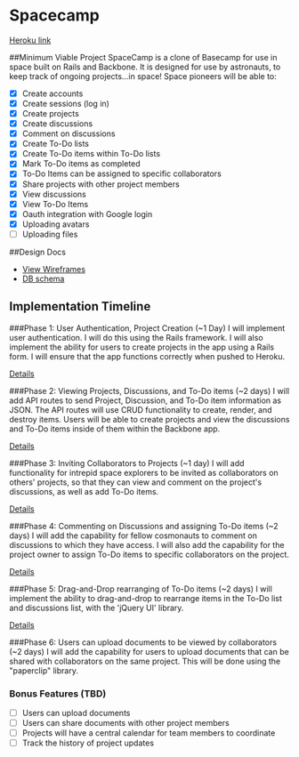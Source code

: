 # Spacecamp

[Heroku link][heroku]

[heroku]: http://www.spacecamp.xyz/

##Minimum Viable Project
SpaceCamp is a clone of Basecamp for use in space built on Rails and Backbone.  It is designed for use by astronauts, to keep track of ongoing projects...in space!
Space pioneers will be able to:

 - [x] Create accounts
 - [x] Create sessions (log in)
 - [x] Create projects
 - [x] Create discussions
 - [x] Comment on discussions
 - [x] Create To-Do lists
 - [x] Create To-Do items within To-Do lists
 - [x] Mark To-Do items as completed
 - [x] To-Do Items can be assigned to specific collaborators
 - [x] Share projects with other project members
 - [x] View discussions
 - [x] View To-Do Items
 - [x] Oauth integration with Google login
 - [x] Uploading avatars
 - [ ] Uploading files

##Design Docs
* [View Wireframes][views]
* [DB schema][schema]

[views]: ./docs/views.md
[schema]: ./docs/schema.md

## Implementation Timeline

###Phase 1: User Authentication, Project Creation (~1 Day)
I will implement user authentication. I will do this using the Rails framework. I will also implement the ability for users to create projects in the app using a Rails form. I will ensure that the app functions correctly when pushed to Heroku.

[Details][phase-one]

###Phase 2: Viewing Projects, Discussions, and To-Do items (~2 days)
I will add API routes to send Project, Discussion, and To-Do item information as JSON. The API routes will use CRUD functionality to create, render, and destroy items. Users will be able to create projects and view the discussions and To-Do items inside of them within the Backbone app.

[Details][phase-two]

###Phase 3: Inviting Collaborators to Projects (~1 day)
I will add functionality for intrepid space explorers to be invited as collaborators on others' projects, so that they can view and comment on the project's discussions, as well as add To-Do items.

[Details][phase-three]

###Phase 4: Commenting on Discussions and assigning To-Do items (~2 days)
I will add the capability for fellow cosmonauts to comment on discussions to which they have access. I will also add the capability for the project owner to assign To-Do items to specific collaborators on the project.

[Details][phase-four]

###Phase 5: Drag-and-Drop rearranging of To-Do items (~2 days)
I will implement the ability to drag-and-drop to rearrange items in the To-Do list and discussions list, with the 'jQuery UI' library.

[Details][phase-five]

###Phase 6: Users can upload documents to be viewed by collaborators (~2 days)
I will add the capability for users to upload documents that can be shared with collaborators on the same project. This will be done using the "paperclip" library.

### Bonus Features (TBD)
- [ ] Users can upload documents
- [ ] Users can share documents with other project members
- [ ] Projects will have a central calendar for team members to coordinate
- [ ] Track the history of project updates

[phase-one]: ./docs/phases/phase1.md
[phase-two]: ./docs/phases/phase2.md
[phase-three]: ./docs/phases/phase3.md
[phase-four]: ./docs/phases/phase4.md
[phase-five]: ./docs/phases/phase5.md
